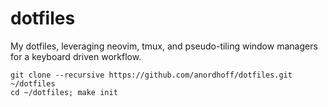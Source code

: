 # dotfiles

My dotfiles, leveraging neovim, tmux, and pseudo-tiling window managers for a keyboard driven workflow.

```
git clone --recursive https://github.com/anordhoff/dotfiles.git ~/dotfiles
cd ~/dotfiles; make init
```
